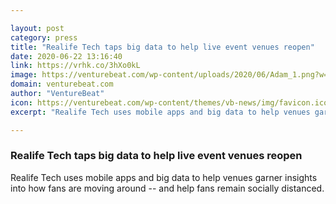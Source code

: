 ```yaml
---

layout: post
category: press
title: "Realife Tech taps big data to help live event venues reopen"
date: 2020-06-22 13:16:40
link: https://vrhk.co/3hXo0kL
image: https://venturebeat.com/wp-content/uploads/2020/06/Adam_1.png?w=1200&strip=all
domain: venturebeat.com
author: "VentureBeat"
icon: https://venturebeat.com/wp-content/themes/vb-news/img/favicon.ico
excerpt: "Realife Tech uses mobile apps and big data to help venues garner insights into how fans are moving around -- and help fans remain socially distanced."

---
```


### Realife Tech taps big data to help live event venues reopen

Realife Tech uses mobile apps and big data to help venues garner insights into how fans are moving around -- and help fans remain socially distanced.